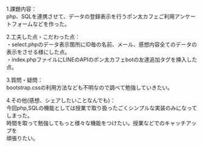 1.課題内容：<br>
php、SQLを連携させて、データの登録表示を行うポン太カフェご利用アンケートフォームなどを作った。<br>

2.工夫した点・こだわった点：<br>
・select.phpのデータ表示箇所にID毎の名前、メール、感想内容全てのデータの表示をさせる様にした点。<br>
・index.phpファイルにLINEのAPIのポン太カフェbotの友達追加タグを挿入した点。<br>

3.質問・疑問：<br>
bootstrap.cssの利用方法なども不明なので調べて勉強していきたい。<br>

4.その他(感想、シェアしたいことなんでも)：<br>
今回php,SQLの機能としては授業で取り扱ったごくシンプルな実装のみになってしまった。<br>
時間を取って勉強してもっと様々な機能をつけたい。授業などでのキャッチアップを<br>
頑張りたい。
